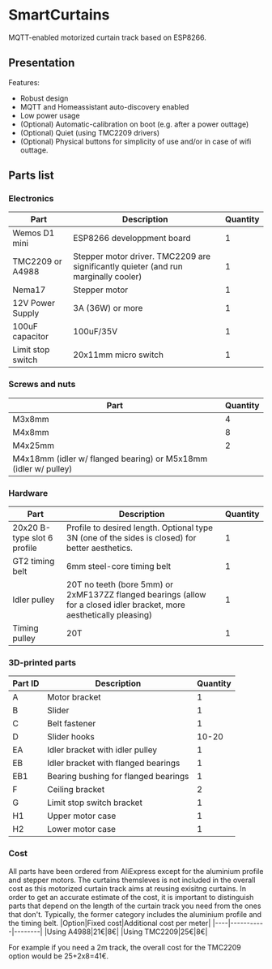 # SmartCurtains
MQTT-enabled motorized curtain track based on ESP8266.

## Presentation
Features:
- Robust design
- MQTT and Homeassistant auto-discovery enabled
- Low power usage
- (Optional) Automatic-calibration on boot (e.g. after a power outtage)
- (Optional) Quiet (using TMC2209 drivers)
- (Optional) Physical buttons for simplicity of use and/or in case of wifi outtage. 
## Parts list
### Electronics
|Part|Description|Quantity|
|----|-----------|--------|
|Wemos D1 mini|ESP8266 developpment board|1|
|TMC2209 or A4988|Stepper motor driver. TMC2209 are significantly quieter (and run marginally cooler)|1|
|Nema17|Stepper motor|1|
|12V Power Supply|3A (36W) or more|1| 
|100uF capacitor |100uF/35V|1|
|Limit stop switch|20x11mm micro switch|1|

### Screws and nuts
|Part|Quantity|
|----|--------|
|M3x8mm|4|
|M4x8mm|8|
|M4x25mm|2|
|M4x18mm (idler w/ flanged bearing) or M5x18mm (idler w/ pulley)|
### Hardware
|Part|Description|Quantity|
|----|-----------|--------|
|20x20 B-type slot 6 profile|Profile to desired length. Optional type 3N (one of the sides is closed) for better aesthetics.|1|
|GT2 timing belt|6mm steel-core timing belt|1|
|Idler pulley|20T no teeth (bore 5mm) or 2xMF137ZZ flanged bearings (allow for a closed idler bracket, more aesthetically pleasing)|1|
|Timing pulley|20T|1|

### 3D-printed parts
|Part ID|Description|Quantity|
|----|-----------|--------|
|A|Motor bracket|1|
|B|Slider|1|
|C|Belt fastener|1|
|D|Slider hooks|10-20|
|EA|Idler bracket with idler pulley|1|
|EB|Idler bracket with flanged bearings|1|
|EB1|Bearing bushing for flanged bearings|1|
|F|Ceiling bracket|2|
|G|Limit stop switch bracket|1|
|H1|Upper motor case|1|
|H2|Lower motor case|1|
### Cost
All parts have been ordered from AliExpress except for the aluminium profile and stepper motors. The curtains themsleves is not included in the overall cost as this motorized curtain track aims at reusing exisitng curtains. In order to get an accurate estimate of the cost, it is important to distinguish parts that depend on the length of the curtain track you need from the ones that don't. Typically, the former category includes the aluminium profile and the timing belt.
|Option|Fixed cost|Additional cost per meter|
|----|-----------|--------|
|Using A4988|21€|8€|
|Using TMC2209|25€|8€|

For example if you need a 2m track, the overall cost for the TMC2209 option would be 25+2x8=41€.
